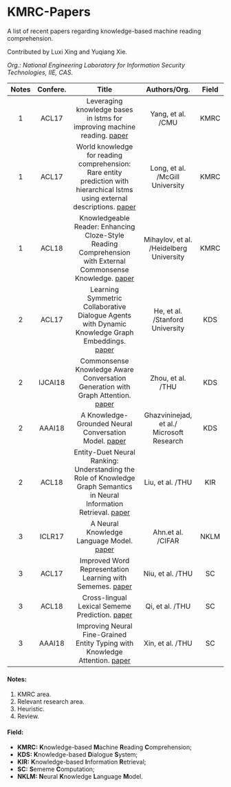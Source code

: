 # KMRC-Papers

A list of recent papers regarding knowledge-based machine reading comprehension.

Contributed by Luxi Xing and Yuqiang Xie. 

*Org.: National Engineering Laboratory for Information Security Technologies, IIE, CAS.*

| Notes | Confere.   | Title | Authors/Org. | Field |
| :---: | :--------: | :---: | :----------: | :---: |
| 1     | ACL17   | Leveraging knowledge bases in lstms for improving machine reading.  [paper](https://doi.org/10.18653/v1/P17-1132) | Yang, et al. /CMU                         | KMRC  |
| 1     | ACL17   | World knowledge for reading comprehension: Rare entity prediction with hierarchical lstms using external descriptions. [paper](http://www.aclweb.org/anthology/D17-1086) | Long, et al. /McGill University           | KMRC  | 
| 1     | ACL18   | Knowledgeable Reader: Enhancing Cloze-Style Reading Comprehension with External Commonsense Knowledge. [paper](http://aclweb.org/anthology/P18-1076) | Mihaylov, et al. /Heidelberg University   | KMRC  | 
| 2     | ACL17   | Learning Symmetric Collaborative Dialogue Agents with Dynamic Knowledge Graph Embeddings. [paper](http://aclweb.org/anthology/P17-1162) | He, et al. /Stanford University           | KDS   | 
| 2     | IJCAI18 | Commonsense Knowledge Aware Conversation Generation with Graph Attention. [paper](https://www.ijcai.org/proceedings/2018/0643.pdf) | Zhou, et al. /THU                         | KDS   | 
| 2     | AAAI18  | A Knowledge-Grounded Neural Conversation Model. [paper](https://www.microsoft.com/en-us/research/wp-content/uploads/2017/02/A_Knowledge_Grounded_Neural_Conversation_Model.pdf)               | Ghazvininejad, et al./ Microsoft Research | KDS   |
| 2     | ACL18   | Entity-Duet Neural Ranking: Understanding the Role of Knowledge Graph Semantics in Neural Information Retrieval. [paper](http://aclweb.org/anthology/P18-1223) | Liu, et al. /THU                          | KIR   | 
| 3     | ICLR17  | A Neural Knowledge Language Model. [paper](https://arxiv.org/pdf/1608.00318v1.pdf)                            | Ahn.et al. /CIFAR                         | NKLM  |
| 3     | ACL17   | Improved Word Representation Learning with Sememes. [paper](http://aclweb.org/anthology/P17-1187)           | Niu, et al. /THU                          | SC   |
| 3     | ACL18   | Cross-lingual Lexical Sememe Prediction. [paper](http://aclweb.org/anthology/D18-1033)                      | Qi, et al. /THU                           | SC   |
| 3     | AAAI18  | Improving Neural Fine-Grained Entity Typing with Knowledge Attention. [paper](https://aaai.org/ocs/index.php/AAAI/AAAI18/paper/view/16321/16167) | Xin, et al. /THU                          | SC   | 

#### Notes:
1. KMRC area.
2. Relevant research area.
3. Heuristic.
4. Review.

#### Field:
- **KMRC:** **K**nowledge-based **M**achine **R**eading **C**omprehension;
- **KDS:** **K**nowledge-based **D**ialogue **S**ystem;
- **KIR:** **K**nowledge-based **I**nformation **R**etrieval;
- **SC:** **S**ememe **C**omputation;
- **NKLM:** **N**eural **K**nowledge **L**anguage **M**odel.

